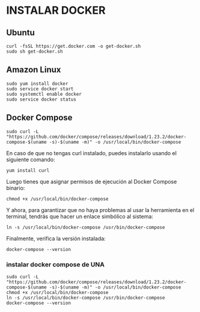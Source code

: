 # INSTALAR DOCKER
## Ubuntu
````bash=
curl -fsSL https://get.docker.com -o get-docker.sh
sudo sh get-docker.sh
````
## Amazon Linux
````bash=
sudo yum install docker
sudo service docker start
sudo systemctl enable docker
sudo service docker status
````


## Docker Compose
````bash=
sudo curl -L "https://github.com/docker/compose/releases/download/1.23.2/docker-compose-$(uname -s)-$(uname -m)" -o /usr/local/bin/docker-compose
````

En caso de que no tengas curl instalado, puedes instalarlo usando el siguiente comando:
````bash=
yum install curl
````
Luego tienes que asignar permisos de ejecución al Docker Compose binario:
````
chmod +x /usr/local/bin/docker-compose

````

Y ahora, para garantizar que no haya problemas al usar la herramienta en el terminal, tendrás que hacer un enlace simbólico al sistema:
````
ln -s /usr/local/bin/docker-compose /usr/bin/docker-compose
````

Finalmente, verifica la versión instalada:
````
docker-compose --version
````

### instalar docker compose de UNA
````
sudo curl -L "https://github.com/docker/compose/releases/download/1.23.2/docker-compose-$(uname -s)-$(uname -m)" -o /usr/local/bin/docker-compose
chmod +x /usr/local/bin/docker-compose
ln -s /usr/local/bin/docker-compose /usr/bin/docker-compose
docker-compose --version
````
